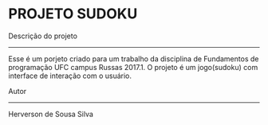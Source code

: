 PROJETO SUDOKU
==============

Descrição do projeto
____________________

Esse é um porjeto criado para um trabalho da disciplina de Fundamentos de programação UFC campus Russas 2017.1. O projeto é um jogo(sudoku) com interface de interação com o usuário.

Autor
____

Herverson de Sousa Silva